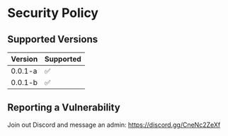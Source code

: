 # Security Policy

## Supported Versions

| Version | Supported          |
| ------- | ------------------ |
| 0.0.1-a   | :white_check_mark: |
| 0.0.1-b   | :white_check_mark: |


## Reporting a Vulnerability

Join out Discord and message an admin: https://discord.gg/CneNc2ZeXf
